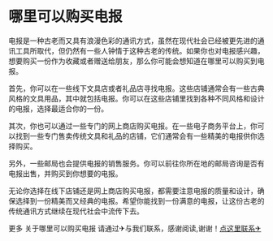 # 哪里可以购买电报

电报是一种古老而又具有浪漫色彩的通讯方式，虽然在现代社会已经被更先进的通讯工具所取代，但仍然有一些人钟情于这种古老的传统。如果你也对电报感兴趣，想要购买一份作为收藏或者赠送给朋友，那么你可能会想知道在哪里可以购买到电报。

首先，你可以在一些线下文具店或者礼品店寻找电报。这些店铺通常会有一些古典风格的文具用品，其中就包括电报。你可以在这些店铺里找到各种不同风格和设计的电报，选择最适合你的一份。

其次，你也可以通过一些专门的网上商店购买电报。在一些电子商务平台上，你可以找到一些专门售卖传统文具和礼品的店铺，它们通常会有一些精美的电报供你选择购买。

另外，一些邮局也会提供电报的销售服务。你可以前往你所在地的邮局咨询是否有电报出售，并购买到你想要的电报。

无论你选择在线下店铺还是网上商店购买电报，都需要注意电报的质量和设计，确保选择到一份精美而又经典的电报。希望你能找到一份满意的电报，让这份古老的传统通讯方式继续在现代社会中流传下去。

更多 关于哪里可以购买电报 请通过✈与我们联系，感谢阅读,谢谢！[点这里联系✈](https://lm.k02.cc)